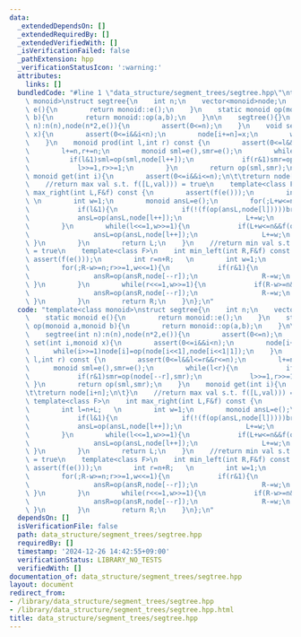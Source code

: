 ```yaml
---
data:
  _extendedDependsOn: []
  _extendedRequiredBy: []
  _extendedVerifiedWith: []
  _isVerificationFailed: false
  _pathExtension: hpp
  _verificationStatusIcon: ':warning:'
  attributes:
    links: []
  bundledCode: "#line 1 \"data_structure/segment_trees/segtree.hpp\"\ntemplate<class\
    \ monoid>\nstruct segtree{\n    int n;\n    vector<monoid>node;\n    static monoid\
    \ e(){\n        return monoid::e();\n    }\n    static monoid op(monoid a,monoid\
    \ b){\n        return monoid::op(a,b);\n    }\n\n    segtree(){}\n    segtree(int\
    \ n):n(n),node(n*2,e()){\n        assert(0<=n);\n    }\n    void set(int i,monoid\
    \ x){\n        assert(0<=i&&i<n);\n        node[i+=n]=x;\n        while(i>>=1)node[i]=op(node[i<<1],node[i<<1|1]);\n\
    \    }\n    monoid prod(int l,int r) const {\n        assert(0<=l&&l<=r&&r<=n);\n\
    \        l+=n,r+=n;\n        monoid sml=e(),smr=e();\n        while(l<r){\n  \
    \          if(l&1)sml=op(sml,node[l++]);\n            if(r&1)smr=op(node[--r],smr);\n\
    \            l>>=1,r>>=1;\n        }\n        return op(sml,smr);\n    }\n   \
    \ monoid get(int i){\n        assert(0<=i&&i<=n);\n\t\treturn node[i+n];\n\t}\n\
    \    //return max val s.t. f([L,val))) = true\n    template<class F>\n    int\
    \ max_right(int L,F&f) const {\n        assert(f(e()));\n        int l=n+L;  \
    \ \n        int w=1;\n        monoid ansL=e();\n        for(;L+w<=n;l>>=1,w<<=1){\n\
    \            if(l&1){\n                if(!(f(op(ansL,node[l]))))break;\n    \
    \            ansL=op(ansL,node[l++]);\n                L+=w;\n            }\n\
    \        }\n        while(l<<=1,w>>=1){\n            if(L+w<=n&&f(op(ansL,node[l]))){\n\
    \                ansL=op(ansL,node[l++]);\n                L+=w;\n           \
    \ }\n        }\n        return L;\n    }\n    //return min val s.t. f([val,R))\
    \ = true\n    template<class F>\n    int min_left(int R,F&f) const {\n       \
    \ assert(f(e()));\n        int r=n+R;   \n        int w=1;\n        monoid ansR=e();\n\
    \        for(;R-w>=n;r>>=1,w<<=1){\n            if(r&1){\n                if(!(f(op(ansR,node[r-1]))))break;\n\
    \                ansR=op(ansR,node[--r]);\n                R-=w;\n           \
    \ }\n        }\n        while(r<<=1,w>>=1){\n            if(R-w>=n&&f(op(ansR,node[r-1]))){\n\
    \                ansR=op(ansR,node[--r]);\n                R-=w;\n           \
    \ }\n        }\n        return R;\n    }\n};\n"
  code: "template<class monoid>\nstruct segtree{\n    int n;\n    vector<monoid>node;\n\
    \    static monoid e(){\n        return monoid::e();\n    }\n    static monoid\
    \ op(monoid a,monoid b){\n        return monoid::op(a,b);\n    }\n\n    segtree(){}\n\
    \    segtree(int n):n(n),node(n*2,e()){\n        assert(0<=n);\n    }\n    void\
    \ set(int i,monoid x){\n        assert(0<=i&&i<n);\n        node[i+=n]=x;\n  \
    \      while(i>>=1)node[i]=op(node[i<<1],node[i<<1|1]);\n    }\n    monoid prod(int\
    \ l,int r) const {\n        assert(0<=l&&l<=r&&r<=n);\n        l+=n,r+=n;\n  \
    \      monoid sml=e(),smr=e();\n        while(l<r){\n            if(l&1)sml=op(sml,node[l++]);\n\
    \            if(r&1)smr=op(node[--r],smr);\n            l>>=1,r>>=1;\n       \
    \ }\n        return op(sml,smr);\n    }\n    monoid get(int i){\n        assert(0<=i&&i<=n);\n\
    \t\treturn node[i+n];\n\t}\n    //return max val s.t. f([L,val))) = true\n   \
    \ template<class F>\n    int max_right(int L,F&f) const {\n        assert(f(e()));\n\
    \        int l=n+L;   \n        int w=1;\n        monoid ansL=e();\n        for(;L+w<=n;l>>=1,w<<=1){\n\
    \            if(l&1){\n                if(!(f(op(ansL,node[l]))))break;\n    \
    \            ansL=op(ansL,node[l++]);\n                L+=w;\n            }\n\
    \        }\n        while(l<<=1,w>>=1){\n            if(L+w<=n&&f(op(ansL,node[l]))){\n\
    \                ansL=op(ansL,node[l++]);\n                L+=w;\n           \
    \ }\n        }\n        return L;\n    }\n    //return min val s.t. f([val,R))\
    \ = true\n    template<class F>\n    int min_left(int R,F&f) const {\n       \
    \ assert(f(e()));\n        int r=n+R;   \n        int w=1;\n        monoid ansR=e();\n\
    \        for(;R-w>=n;r>>=1,w<<=1){\n            if(r&1){\n                if(!(f(op(ansR,node[r-1]))))break;\n\
    \                ansR=op(ansR,node[--r]);\n                R-=w;\n           \
    \ }\n        }\n        while(r<<=1,w>>=1){\n            if(R-w>=n&&f(op(ansR,node[r-1]))){\n\
    \                ansR=op(ansR,node[--r]);\n                R-=w;\n           \
    \ }\n        }\n        return R;\n    }\n};\n"
  dependsOn: []
  isVerificationFile: false
  path: data_structure/segment_trees/segtree.hpp
  requiredBy: []
  timestamp: '2024-12-26 14:42:55+09:00'
  verificationStatus: LIBRARY_NO_TESTS
  verifiedWith: []
documentation_of: data_structure/segment_trees/segtree.hpp
layout: document
redirect_from:
- /library/data_structure/segment_trees/segtree.hpp
- /library/data_structure/segment_trees/segtree.hpp.html
title: data_structure/segment_trees/segtree.hpp
---
```

